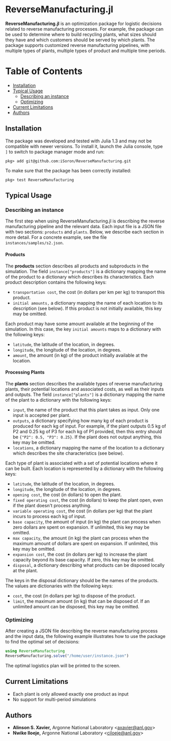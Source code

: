 ReverseManufacturing.jl
=======================

**ReverseManufacturing.jl** is an optimization package for logistic decisions related to reverse manufacturing processes. For example, the package can be used to determine where to build recycling plants, what sizes should they have and which customers should be served by which plants. The package supports customized reverse manufacturing pipelines, with multiple types of plants, multiple types of product and multiple time periods.

Table of Contents
=================

  * [Installation](#installation)
  * [Typical Usage](#typical-usage)
     * [Describing an instance](#describing-an-instance)
     * [Optimizing](#optimizing)
  * [Current Limitations](#current-limitations)
  * [Authors](#authors)

Installation
------------
The package was developed and tested with Julia 1.3 and may not be compatible with newer versions. To install it, launch the Julia console, type `]` to switch to package manager mode and run:

```
pkg> add git@github.com:iSoron/ReverseManufacturing.git
```

To make sure that the package has been correctly installed:

```
pkg> test ReverseManufacturing
```

Typical Usage
-------------

### Describing an instance

The first step when using ReverseManufacturing.jl is describing the reverse manufacturing pipeline and the relevant data. Each input file is a JSON file with two sections: `products` and `plants`. Below, we describe each section in more detail. For a concrete example, see the file `instances/samples/s2.json`.

#### Products

The **products** section describes all products and subproducts in the simulation. The field `instance["products"]` is a dictionary mapping the name of the product to a dictionary which describes its characteristics. Each product description contains the following keys:

* `transportation cost`, the cost (in dollars per km per kg) to transport this product.
* `initial amounts,` a dictionary mapping the name of each location to its description (see below). If this product is not initially available, this key may be omitted.

Each product may have some amount available at the beginning of the simulation. In this case, the key `initial amounts` maps to a dictionary with the following keys:

* `latitude`, the latitude of the location, in degrees.
* `longitude`, the longitude of the location, in degrees.
* `amount`, the amount (in kg) of the product initially available at the location.

#### Processing Plants

The **plants** section describes the available types of reverse manufacturing plants, their potential locations and associated costs, as well as their inputs and outputs. The field `instance["plants"]` is a dictionary mapping the name of the plant to a dictionary with the following keys:

* `input`, the name of the product that this plant takes as input. Only one input is accepted per plant.
* `outputs`, a dictionary specifying how many kg of each product is produced for each kg of input. For example, if the plant outputs 0.5 kg of P2 and 0.25 kg of P3 for each kg of P1 provided, then this entry should be `{"P2": 0.5, "P3": 0.25}`. If the plant does not output anything, this key may be omitted.
* `locations`, a dictionary mapping the name of the location to a dictionary which describes the site characteristics (see below).

Each type of plant is associated with a set of potential locations where it can be built. Each location is represented by a dictionary with the following keys:

* `latitude`, the latitude of the location, in degrees.
* `longitude`, the longitude of the location, in degrees.
* `opening cost`, the cost (in dollars) to open the plant.
* `fixed operating cost`, the cost (in dollars) to keep the plant open, even if the plant doesn't process anything.
* `variable operating cost`, the cost (in dollars per kg) that the plant incurs to process each kg of input.
* `base capacity`, the amount of input (in kg) the plant can process when zero dollars are spent on expansion. If unlimited, this key may be omitted.
* `max capacity`, the amount (in kg) the plant can process when the maximum amount of dollars are spent on expansion. If unlimited, this key may be omitted. 
* `expansion cost`, the cost (in dollars per kg) to increase the plant capacity beyond its base capacity. If zero, this key may be omitted. 
* `disposal`, a dictionary describing what products can be disposed locally at the plant.

The keys in the disposal dictionary should be the names of the products. The values are dictionaries with the following keys:

* `cost`, the cost (in dollars per kg) to dispose of the product.
* `limit`, the maximum amount (in kg) that can be disposed of. If an unlimited amount can be disposed, this key may be omitted.

### Optimizing

After creating a JSON file describing the reverse manufacturing process and the input data, the following example illustrates how to use the package to find the optimal set of decisions:

```julia
using ReverseManufacturing
ReverseManufacturing.solve("/home/user/instance.json")
```

The optimal logistics plan will be printed to the screen.

Current Limitations
-------------------
* Each plant is only allowed exactly one product as input
* No support for multi-period simulations

Authors
-------
* **Alinson S. Xavier,** Argonne National Laboratory <<axavier@anl.gov>>
* **Nwike Iloeje,** Argonne National Laboratory <<ciloeje@anl.gov>>